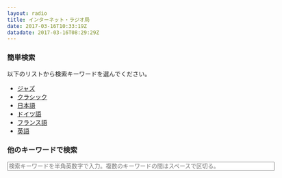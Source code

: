 ```yaml
---
layout: radio
title: インターネット・ラジオ局
date: 2017-03-16T10:33:19Z
datadate: 2017-03-16T08:29:29Z
---
```

### 簡単検索
以下のリストから検索キーワードを選んでください。
- [ジャズ](https://guskant.github.io/accessible/radiosearch.html?query=jazz)
- [クラシック](https://guskant.github.io/accessible/radiosearch.html?query=classic)
- [日本語](https://guskant.github.io/accessible/radiosearch.html?query=japan)
- [ドイツ語](https://guskant.github.io/accessible/radiosearch.html?query=deutsch)
- [フランス語](https://guskant.github.io/accessible/radiosearch.html?query=francais)
- [英語](https://guskant.github.io/accessible/radiosearch.html?query=english)

### 他のキーワードで検索
<form action="/accessible/radiosearch.html" method="get">
  <input type="text" id="search-box" size="75" name="query" placeholder="検索キーワードを半角英数字で入力。複数のキーワードの間はスペースで区切る。">
</form>

